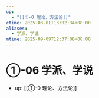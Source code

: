 ```yaml
---
up:
  - "[[①-0 理论、方法论]]"
ctime: 2025-03-01T13:02:34+08:00
aliases:
  - 学派、学说
mtime: 2025-09-09T12:37:06+08:00
---
```


# ①-06 学派、学说

- up: [[①-0 理论、方法论]]
